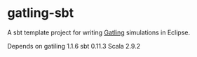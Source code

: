 gatling-sbt
===========

A sbt template project for writing [Gatling](https://github.com/excilys/gatling.git) simulations in Eclipse.

Depends on gatiling 1.1.6
sbt 0.11.3
Scala 2.9.2
